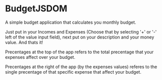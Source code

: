 # BudgetJSDOM

A simple budget application that calculates you monthly budget.

Just put in your Incomes and Expenses (Choose that by selecting '+' or '-' left of the value input field), next put on your description and your money value. And thats it! 

Precentages at the top of the app refers to the total precentage that your expenses affect over your budget.

Precentages at the right of the app (by the expenses values) referes to the single precentage of that specific expense that affect your budget.
